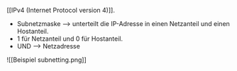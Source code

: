 [[IPv4 (Internet Protocol version 4)]].

- Subnetzmaske --> unterteilt die IP-Adresse in einen Netzanteil und einen Hostanteil.
- 1 für Netzanteil und 0 für Hostanteil.
- UND --> Netzadresse

![[Beispiel subnetting.png]]

